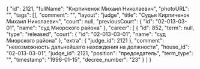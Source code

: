 {
    "id": 2121,
    "fullName": "Кирпиченок Михаил Николаевич",
    "photoURL": "",
    "tags": [],
    "comment": "",
    "layout": "judge",
    "title": "Судья Кирпиченок Михаил Николаевич",
    "court": null,
    "previousCourt": {
        "id": "02-013-03-01",
        "name": "суд Миорского района"
    },
    "career": [
        {
            "id": 852,
            "term": null,
            "type": "released",
            "court": {
                "id": "02-013-03-01",
                "name": "суд Миорского района"
            },
            "extra": {
                "judge_id": 2121
            },
            "comment": "невозможность дальнейшего нахождения на должности",
            "house_id": "02-013-03-01",
            "judge_id": 2121,
            "position": "председатель",
            "term_type": "",
            "timestamp": "1996-01-15",
            "decree_number": "23"
        }
    ]
}